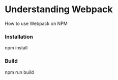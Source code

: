 # Understanding Webpack 
How to use Webpack on NPM

### Installation
npm install

### Build
npm run build



